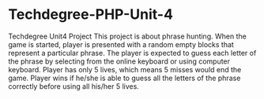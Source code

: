 # Techdegree-PHP-Unit-4
 Techdegree Unit4 Project
 This project is about phrase hunting.
 When the game is started, player is presented with a random empty blocks that represent a particular phrase.
 The player is expected to guess each letter of the phrase by selecting from the online keyboard or using computer keyboard.
 Player has only 5 lives, which means 5 misses would end the game.
 Player wins if he/she is able to guess all the letters of the phrase correctly before using all his/her 5 lives.

